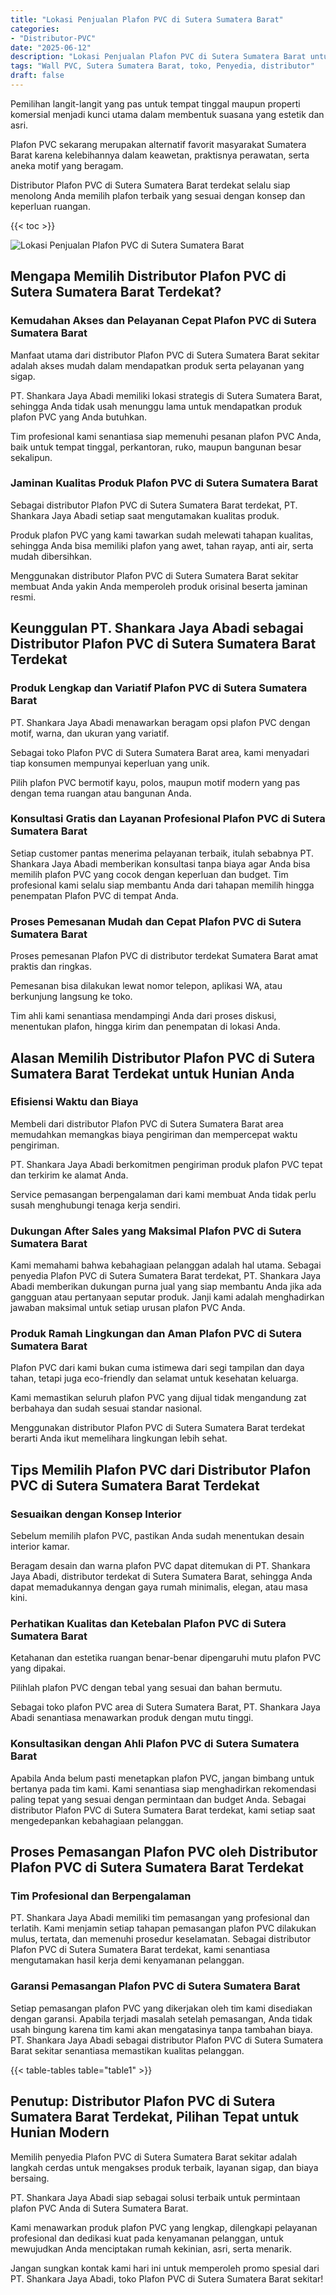 ```yaml
---
title: "Lokasi Penjualan Plafon PVC di Sutera Sumatera Barat"
categories: 
- "Distributor-PVC"
date: "2025-06-12"
description: "Lokasi Penjualan Plafon PVC di Sutera Sumatera Barat untuk hunian, office, dan gerai. Panel terbaik, variasi motif, warna menarik, beserta jasa pemasangan ditangani oleh tim ahli dan jaminan resmi!|Servis distribusi Plafon PVC di Sutera Sumatera Barat untuk kebutuhan hunian, perkantoran, maupun toko, beserta material berkualitas dan pemasangan oleh tenaga ahli ahli dan jaminan resmi.|Alternatif Plafon PVC di Sutera Sumatera Barat yang terpercaya untuk tempat tinggal, office, serta ritel, dengan produk berkualitas dan instalasi dikerjakan oleh tenaga ahli ahli dan jaminan resmi.|Distribusi Plafon PVC di Sutera Sumatera Barat bagi hunian, office, serta ritel, dengan panel unggulan dan pemasangan ditangani oleh tenaga ahli berpengalaman, disertai dengan kepastian resmi.}"
tags: "Wall PVC, Sutera Sumatera Barat, toko, Penyedia, distributor"
draft: false
---
```


Pemilihan langit-langit yang pas untuk tempat tinggal maupun properti komersial menjadi kunci utama dalam membentuk suasana yang estetik dan asri.

Plafon PVC sekarang merupakan alternatif favorit masyarakat Sumatera Barat karena kelebihannya dalam keawetan, praktisnya perawatan, serta aneka motif yang beragam.

Distributor Plafon PVC di Sutera Sumatera Barat terdekat selalu siap menolong Anda memilih plafon terbaik yang sesuai dengan konsep dan keperluan ruangan.

{{< toc >}}

![Lokasi Penjualan Plafon PVC di Sutera Sumatera Barat](/images/Distributor-PVC/Lokasi-Penjualan-Plafon-PVC-di-Sutera-Sumatera-Barat.png)


## Mengapa Memilih Distributor Plafon PVC di Sutera Sumatera Barat Terdekat?

### Kemudahan Akses dan Pelayanan Cepat Plafon PVC di Sutera Sumatera Barat

Manfaat utama dari distributor Plafon PVC di Sutera Sumatera Barat sekitar adalah akses mudah dalam mendapatkan produk serta pelayanan yang sigap.

PT. Shankara Jaya Abadi memiliki lokasi strategis di Sutera Sumatera Barat, sehingga Anda tidak usah menunggu lama untuk mendapatkan produk plafon PVC yang Anda butuhkan.

Tim profesional kami senantiasa siap memenuhi pesanan plafon PVC Anda, baik untuk tempat tinggal, perkantoran, ruko, maupun bangunan besar sekalipun.

### Jaminan Kualitas Produk Plafon PVC di Sutera Sumatera Barat

Sebagai distributor Plafon PVC di Sutera Sumatera Barat terdekat, PT. Shankara Jaya Abadi setiap saat mengutamakan kualitas produk.

Produk plafon PVC yang kami tawarkan sudah melewati tahapan kualitas, sehingga Anda bisa memiliki plafon yang awet, tahan rayap, anti air, serta mudah dibersihkan.

Menggunakan distributor Plafon PVC di Sutera Sumatera Barat sekitar membuat Anda yakin Anda memperoleh produk orisinal beserta jaminan resmi.

## Keunggulan PT. Shankara Jaya Abadi sebagai Distributor Plafon PVC di Sutera Sumatera Barat Terdekat

### Produk Lengkap dan Variatif Plafon PVC di Sutera Sumatera Barat

PT. Shankara Jaya Abadi menawarkan beragam opsi plafon PVC dengan motif, warna, dan ukuran yang variatif.

Sebagai toko Plafon PVC di Sutera Sumatera Barat area, kami menyadari tiap konsumen mempunyai keperluan yang unik.

Pilih plafon PVC bermotif kayu, polos, maupun motif modern yang pas dengan tema ruangan atau bangunan Anda.

### Konsultasi Gratis dan Layanan Profesional Plafon PVC di Sutera Sumatera Barat

Setiap customer pantas menerima pelayanan terbaik, itulah sebabnya PT. Shankara Jaya Abadi memberikan konsultasi tanpa biaya agar Anda bisa memilih plafon PVC yang cocok dengan keperluan dan budget. Tim profesional kami selalu siap membantu Anda dari tahapan memilih hingga penempatan Plafon PVC di tempat Anda.

### Proses Pemesanan Mudah dan Cepat Plafon PVC di Sutera Sumatera Barat

Proses pemesanan Plafon PVC di distributor terdekat Sumatera Barat amat praktis dan ringkas.

Pemesanan bisa dilakukan lewat nomor telepon, aplikasi WA, atau berkunjung langsung ke toko.

Tim ahli kami senantiasa mendampingi Anda dari proses diskusi, menentukan plafon, hingga kirim dan penempatan di lokasi Anda.

## Alasan Memilih Distributor Plafon PVC di Sutera Sumatera Barat Terdekat untuk Hunian Anda

### Efisiensi Waktu dan Biaya

Membeli dari distributor Plafon PVC di Sutera Sumatera Barat area memudahkan memangkas biaya pengiriman dan mempercepat waktu pengiriman.

PT. Shankara Jaya Abadi berkomitmen pengiriman produk plafon PVC tepat dan terkirim ke alamat Anda.

Service pemasangan berpengalaman dari kami membuat Anda tidak perlu susah menghubungi tenaga kerja sendiri.

### Dukungan After Sales yang Maksimal Plafon PVC di Sutera Sumatera Barat

Kami memahami bahwa kebahagiaan pelanggan adalah hal utama. Sebagai penyedia Plafon PVC di Sutera Sumatera Barat terdekat, PT. Shankara Jaya Abadi memberikan dukungan purna jual yang siap membantu Anda jika ada gangguan atau pertanyaan seputar produk. Janji kami adalah menghadirkan jawaban maksimal untuk setiap urusan plafon PVC Anda.

### Produk Ramah Lingkungan dan Aman Plafon PVC di Sutera Sumatera Barat

Plafon PVC dari kami bukan cuma istimewa dari segi tampilan dan daya tahan, tetapi juga eco-friendly dan selamat untuk kesehatan keluarga.

Kami memastikan seluruh plafon PVC yang dijual tidak mengandung zat berbahaya dan sudah sesuai standar nasional.

Menggunakan distributor Plafon PVC di Sutera Sumatera Barat terdekat berarti Anda ikut memelihara lingkungan lebih sehat.

## Tips Memilih Plafon PVC dari Distributor Plafon PVC di Sutera Sumatera Barat Terdekat

### Sesuaikan dengan Konsep Interior

Sebelum memilih plafon PVC, pastikan Anda sudah menentukan desain interior kamar.

Beragam desain dan warna plafon PVC dapat ditemukan di PT. Shankara Jaya Abadi, distributor terdekat di Sutera Sumatera Barat, sehingga Anda dapat memadukannya dengan gaya rumah minimalis, elegan, atau masa kini.

### Perhatikan Kualitas dan Ketebalan Plafon PVC di Sutera Sumatera Barat

Ketahanan dan estetika ruangan benar-benar dipengaruhi mutu plafon PVC yang dipakai.

Pilihlah plafon PVC dengan tebal yang sesuai dan bahan bermutu.

Sebagai toko plafon PVC area di Sutera Sumatera Barat, PT. Shankara Jaya Abadi senantiasa menawarkan produk dengan mutu tinggi.

### Konsultasikan dengan Ahli Plafon PVC di Sutera Sumatera Barat

Apabila Anda belum pasti menetapkan plafon PVC, jangan bimbang untuk bertanya pada tim kami. Kami senantiasa siap menghadirkan rekomendasi paling tepat yang sesuai dengan permintaan dan budget Anda. Sebagai distributor Plafon PVC di Sutera Sumatera Barat terdekat, kami setiap saat mengedepankan kebahagiaan pelanggan.

## Proses Pemasangan Plafon PVC oleh Distributor Plafon PVC di Sutera Sumatera Barat Terdekat

### Tim Profesional dan Berpengalaman

PT. Shankara Jaya Abadi memiliki tim pemasangan yang profesional dan terlatih. Kami menjamin setiap tahapan pemasangan plafon PVC dilakukan mulus, tertata, dan memenuhi prosedur keselamatan. Sebagai distributor Plafon PVC di Sutera Sumatera Barat terdekat, kami senantiasa mengutamakan hasil kerja demi kenyamanan pelanggan.

### Garansi Pemasangan Plafon PVC di Sutera Sumatera Barat

Setiap pemasangan plafon PVC yang dikerjakan oleh tim kami disediakan dengan garansi. Apabila terjadi masalah setelah pemasangan, Anda tidak usah bingung karena tim kami akan mengatasinya tanpa tambahan biaya. PT. Shankara Jaya Abadi sebagai distributor Plafon PVC di Sutera Sumatera Barat sekitar senantiasa memastikan kualitas pelanggan.

{{< table-tables table="table1" >}}

## Penutup: Distributor Plafon PVC di Sutera Sumatera Barat Terdekat, Pilihan Tepat untuk Hunian Modern

Memilih penyedia Plafon PVC di Sutera Sumatera Barat sekitar adalah langkah cerdas untuk mengakses produk terbaik, layanan sigap, dan biaya bersaing.

PT. Shankara Jaya Abadi siap sebagai solusi terbaik untuk permintaan plafon PVC Anda di Sutera Sumatera Barat.

Kami menawarkan produk plafon PVC yang lengkap, dilengkapi pelayanan profesional dan dedikasi kuat pada kenyamanan pelanggan, untuk mewujudkan Anda menciptakan rumah kekinian, asri, serta menarik.

Jangan sungkan kontak kami hari ini untuk memperoleh promo spesial dari PT. Shankara Jaya Abadi, toko Plafon PVC di Sutera Sumatera Barat sekitar!